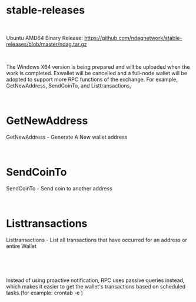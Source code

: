 
# stable-releases

​

Ubuntu AMD64 Binary Release: https://github.com/ndagnetwork/stable-releases/blob/master/ndag.tar.gz

​

The Windows X64 version is being prepared and will be uploaded when the work is completed. Exwallet will be cancelled and a full-node wallet will be adopted to support more RPC functions of the exchange. For example, GetNewAddress, SendCoinTo, and Listtransactions, 

​

# GetNewAddress

GetNewAddress - Generate A New wallet address

​

# SendCoinTo

SendCoinTo - Send coin to another address

​

# Listtransactions

Listtransactions - List all transactions that have occurred for an address or entire Wallet

​

​

Instead of using proactive notification, RPC uses passive queries instead, which makes it easier to get the wallet's transactions based on scheduled tasks.(for example: crontab -e )

​
